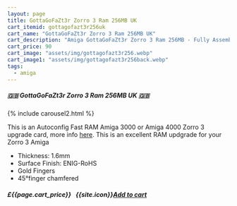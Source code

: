 ```yaml
---
layout: page
title: GottaGoFaZt3r Zorro 3 Ram 256MB UK
cart_itemid: gottagofazt3r256uk
cart_name: "GottaGoFaZt3r Zorro 3 Ram 256MB UK"
cart_description: "Amiga GottaGoFaZt3r Zorro 3 Ram 256MB - Fully Assembled"
cart_price: 90
cart_image: "assets/img/gottagofazt3r256.webp"
cart_image1: "assets/img/gottagofazt3r256back.webp"
tags: 
  - amiga
---
```


##### 🇬🇧 GottaGoFaZt3r Zorro 3 Ram 256MB UK 🇬🇧

{% include carousel2.html %}

This is an Autoconfig Fast RAM Amiga 3000 or Amiga 4000 Zorro 3 upgrade card, more info <a href="https://github.com/LIV2/GottaGoFaZt3r" target="_blank">here</a>. This is an excellent RAM updgrade for your Zorro 3 Amiga

* Thickness: 1.6mm
* Surface Finish: ENIG-RoHS
* Gold Fingers
* 45°finger chamfered

##### £{{page.cart_price}} &nbsp; {{site.icon}}[Add to cart](/cart#{{page.cart_itemid}})